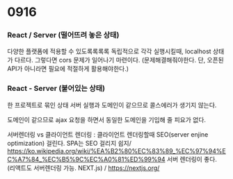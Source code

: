 # 0916
### React / Server (떨어뜨려 놓은 상태)
다양한 플랫폼에 적용할 수 있도록록록록
독립적으로 각각 실행시킬때, localhost 상태가 다르다. 그렇다면 cors 문제가 일어나기 마련이다. (문제해결해줘야한다. 단, 오픈된 API가 아니라면 필요에 적절하게 활용해야한다.)

### React - Server (붙어있는 상태)
한 프로젝트로 묶인 상태
서버 실행과 도메인이 같으므로 콜스에러가 생기지 않는다.

도메인이 같으므로 ajax 요청을 하면서 동일한 도메인을 기입해 줄 피요가 없다.

서버렌더링 vs 클라이언트 렌더링
: 클라이언트 렌더링할때 SEO(server enjine optimization) 걸린다.
SPA는 SEO 걸리지 쉽지/ https://ko.wikipedia.org/wiki/%EA%B2%80%EC%83%89_%EC%97%94%EC%A7%84_%EC%B5%9C%EC%A0%81%ED%99%94
서버 렌더링이 좋다. (리액트도 서버렌더링 가능. NEXT.js) / https://nextjs.org/

